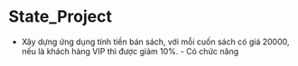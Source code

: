 # State_Project
 - Xây dựng ứng dụng tính tiền bán sách, với mỗi cuốn sách có giá 20000, nếu là khách hàng VIP thì được giảm 10%. - Có chức năng
